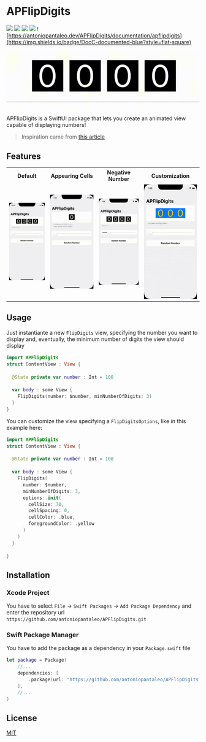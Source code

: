 # APFlipDigits

![](https://img.shields.io/badge/swift-5.6-FA7343?style=flat-square)
![](https://img.shields.io/badge/platform-iOS-blue?style=flat-square)
![](https://img.shields.io/badge/license-MIT-green?style=flat-square)
![](https://img.shields.io/badge/iOS-13,14,15-white?style=flat-square)
![https://antoniopantaleo.dev/APFlipDigits/documentation/apflipdigits](https://img.shields.io/badge/DocC-documented-blue?style=flat-square)

<!-- <picture>
  <source media="(prefers-color-scheme: dark)" srcset="Assets/Presentation-Dark.gif">
  <img alt="Hero Image" src="Assets/Presentation-Light.gif">
</picture> -->

<div align="center">
<img alt="Hero Image" src="Assets/Presentation-Light.gif">
</div>

<br/>

APFlipDigits is a SwiftUI package that lets you create an animated view capable of displaying numbers!


> Inspiration came from [this article](https://medium.com/@martin_8889/flutter-animated-multi-digit-display-1c9e45c99cfc)

## Features

<table>
  <tr>
    <th> Default </th>
    <th> Appearing Cells </th>
    <th> Negative Number </th>
    <th> Customization </th>
  </tr>
  <tr>
    <td>
      <img alt="Showcase animation" src="Assets/Showcase-Light.gif">
    </td>
    <td>
      <img alt="Dynamic cells creation animation" src="Assets/Digits-Light.gif">
    </td>
    <td>
      <img alt="Negative number handling animation" src="Assets/Negative-Light.gif">
    </td>
    <td>
      <img alt="Custom configuration animation" src="Assets/CustomConfiguration-Light.gif">
    </td>
  </tr>
</table>

## Usage

Just instantiante a new `FlipDigits` view, specifying the number you want to display and, eventually, the minimum number of digits the view should display

```swift
import APFlipDigits
struct ContentView : View {

  @State private var number : Int = 100
  
  var body : some View {
    FlipDigits(number: $number, minNumberOfDigits: 3)
  }
}
```

You can customize the view specifying a `FlipDigitsOptions`, like in this example here:

```swift
import APFlipDigits
struct ContentView : View {

  @State private var number : Int = 100

  var body : some View {
    FlipDigits(
      number: $number,
      minNumberOfDigits: 3, 
      options:.init(
        cellSize: 70,
        cellSpacing: 0,
        cellColor: .blue,
        foregroundColor: .yellow
      )
    )
  }

}
```

## Installation

### Xcode Project

You have to select `File` -> `Swift Packages` -> `Add Package Dependency` and enter the repository url `https://github.com/antoniopantaleo/APFlipDigits.git`

### Swift Package Manager

You have to add the package as a dependency in your `Package.swift` file
```swift
let package = Package(
    //...
    dependencies: [
        .package(url: "https://github.com/antoniopantaleo/APFlipDigits.git", upToNextMajor(from: "1.0.0")),
    ],
    //...
)
```

## License

[MIT](LICENSE)
